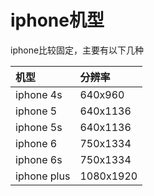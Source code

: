 # iphone机型



iphone比较固定，主要有以下几种



| 机型 | 分辨率 |
| :--- | :--- |
| iphone 4s | 640x960 |
| iphone 5 | 640x1136 |
| iphone 5s | 640x1136 |
| iphone 6 | 750x1334 |
| iphone 6s | 750x1334 |
| iphone plus | 1080x1920 |

